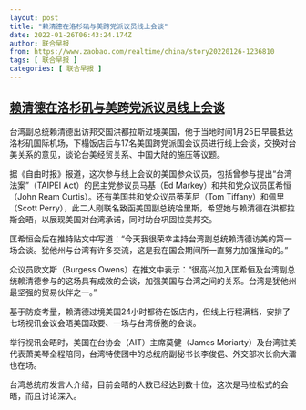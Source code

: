 ```yaml
---
layout: post
title: "赖清德在洛杉矶与美跨党派议员线上会谈"
date: 2022-01-26T06:43:24.174Z
author: 联合早报
from: https://www.zaobao.com/realtime/china/story20220126-1236810
tags: [ 联合早报 ]
categories: [ 联合早报 ]
---
```

<!--1643193900000-->
[赖清德在洛杉矶与美跨党派议员线上会谈](https://www.zaobao.com/realtime/china/story20220126-1236810)
------

<div>
<p>台湾副总统赖清德出访邦交国洪都拉斯过境美国，他于当地时间1月25日早晨抵达洛杉矶国际机场，下榻饭店后与17名美国跨党派国会议员进行线上会谈，交换对台美关系的意见，谈论台美经贸关系、中国大陆的施压等议题。</p><p>据《自由时报》报道，这次参与线上会议的美国参众议员，包括曾参与提出“台湾法案”（TAIPEI Act）的民主党参议员马基（Ed Markey）和共和党众议员匡希恒（John Ream Curtis）。还有美国共和党众议员蒂芙尼（Tom Tiffany）和佩里（Scott Perry），此二人刚联名致函美国副总统哈里斯，希望她与赖清德在洪都拉斯会晤，以展现美国对台湾承诺，同时助台巩固拉美邦交。</p><p>匡希恒会后在推特贴文中写道：“今天我很荣幸主持台湾副总统赖清德访美的第一场会谈。犹他州与台湾有许多交流，这是我在国会期间所一直努力加强推动的。”</p><section id="imu"><div id="dfp-ad-imu1">        </div></section><p>众议员欧文斯（Burgess Owens）在推文中表示：“很高兴加入匡希恒及台湾副总统赖清德参与的这场具有成效的会谈，加强美国与台湾之间的关系。台湾是犹他州最坚强的贸易伙伴之一。”</p><p>基于防疫考量，赖清德过境美国24小时都待在饭店内，但线上行程满档，安排了七场视讯会议会晤美国政要、一场与台湾侨胞的会谈。</p><p>举行视讯会晤时，美国在台协会（AIT）主席莫健（James Moriarty）及台湾驻美代表萧美琴全程陪同，台湾特使团中的总统府副秘书长李俊俋、外交部次长俞大㵢也在场。</p><div id="innity-in-post"></div><div id="dfp-ad-midarticlespecial">        </div><p>台湾总统府发言人介绍，目前会晤的人数已经达到数十位，这次是马拉松式的会晤，而且讨论深入。</p>      <div class="cx_paywall_placeholder" id="sph_cdp_40"></div>
</div>
